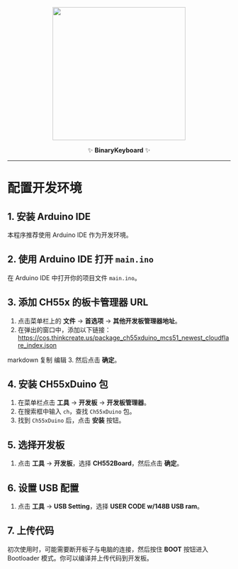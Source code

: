<p align="center">
  <img src="https://github.com/user-attachments/assets/1fc84ca3-9192-4450-850b-dca9ef54fc58" width="300">
  
</p>

<p align="center">
  ✨ <b>BinaryKeyboard</b> ✨
</p>

<hr>

# 配置开发环境

## 1. 安装 Arduino IDE
本程序推荐使用 Arduino IDE 作为开发环境。

## 2. 使用 Arduino IDE 打开 `main.ino`
在 Arduino IDE 中打开你的项目文件 `main.ino`。

## 3. 添加 CH55x 的板卡管理器 URL

1. 点击菜单栏上的 **文件** -> **首选项** -> **其他开发板管理器地址**。
2. 在弹出的窗口中，添加以下链接：
https://cos.thinkcreate.us/package_ch55xduino_mcs51_newest_cloudflare_index.json

markdown
复制
编辑
3. 然后点击 **确定**。

## 4. 安装 CH55xDuino 包

1. 在菜单栏点击 **工具** -> **开发板** -> **开发板管理器**。
2. 在搜索框中输入 `ch`，查找 `Ch55xDuino` 包。
3. 找到 `Ch55xDuino` 后，点击 **安装** 按钮。

## 5. 选择开发板

1. 点击 **工具** -> **开发板**，选择 **CH552Board**，然后点击 **确定**。

## 6. 设置 USB 配置

1. 点击 **工具** -> **USB Setting**，选择 **USER CODE w/148B USB ram**。

## 7. 上传代码

初次使用时，可能需要断开板子与电脑的连接，然后按住 **BOOT** 按钮进入 Bootloader 模式。你可以编译并上传代码到开发板。

